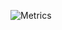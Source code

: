 <!--
**TomJo2000/TomJo2000** is a ✨ _special_ ✨ repository because its `README.md` (this file) appears on your GitHub profile.
-->
![Metrics](github-metrics.svg)
